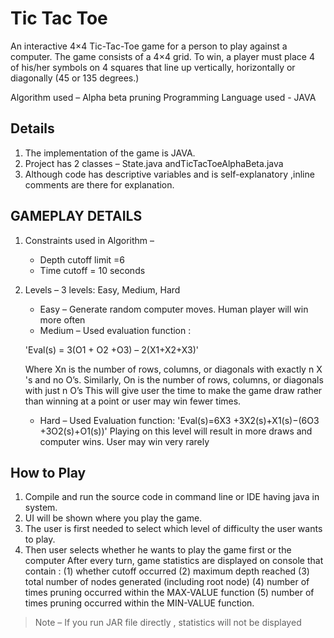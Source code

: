 # Tic Tac Toe 
An interactive 4×4 Tic-Tac-Toe game for a person to play against a computer. The game consists of a 4×4 grid. To win, a player must place 4 of his/her symbols on 4 squares that line up vertically, horizontally or diagonally (45 or 135 degrees.)

Algorithm used – Alpha beta pruning
Programming Language used - JAVA

## Details

1. The implementation of the game is JAVA.
2. Project has 2 classes – State.java andTicTacToeAlphaBeta.java
3. Although code has descriptive variables and is self-explanatory ,inline comments are there for explanation.

## GAMEPLAY DETAILS

1. Constraints used in Algorithm –
    - Depth cutoff limit =6
    - Time cutoff = 10 seconds
2. Levels – 3 levels: Easy, Medium, Hard
    - Easy – Generate random computer moves. Human player will win more often
    - Medium – Used evaluation function :
     
	 'Eval(s) = 3(O1 + O2 +O3) – 2(X1+X2+X3)' 
	 
    Where Xn is the number of rows, columns, or diagonals with exactly n X 's and no O’s. Similarly, On is the number of rows, columns, or diagonals with just n O’s
    This will give user the time to make the game draw rather than winning at a point or user may win fewer times.
    - Hard – Used Evaluation function:
     'Eval(s)=6X3 +3X2(s)+X1(s)−(6O3 +3O2(s)+O1(s))'
    Playing on this level will result in more draws and computer wins. User may win very rarely

## How to Play

1. Compile and run the source code in command line or IDE having java in system.
2. UI will be shown where you play the game.
3. The user is first needed to select which level of difficulty the user wants to play.
4. Then user selects whether he wants to play the game first or the computer
After every turn, game statistics are displayed on console that contain :
(1) whether cutoff occurred
(2) maximum depth reached
(3) total number of nodes generated (including root node)
(4) number of times pruning occurred within the MAX-VALUE function
(5) number of times pruning occurred within the MIN-VALUE function.
> Note – If you run JAR file directly , statistics will not be displayed

